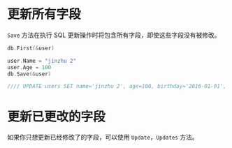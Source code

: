 # 更新所有字段

`Save` 方法在执行 SQL 更新操作时将包含所有字段，即使这些字段没有被修改。

```go
db.First(&user)

user.Name = "jinzhu 2"
user.Age = 100
db.Save(&user)

//// UPDATE users SET name='jinzhu 2', age=100, birthday='2016-01-01', updated_at = '2013-11-17 21:34:10' WHERE id=111;
```

# 更新已更改的字段

如果你只想更新已经修改了的字段，可以使用 `Update`，`Updates` 方法。